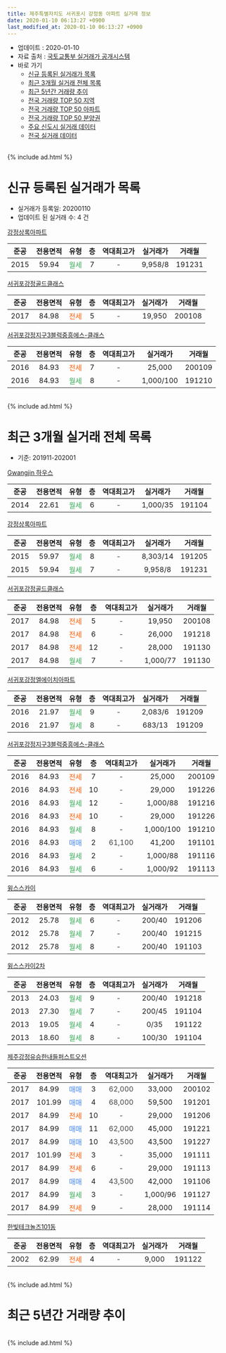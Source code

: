 ```yaml
---
title: 제주특별자치도 서귀포시 강정동 아파트 실거래 정보
date: 2020-01-10 06:13:27 +0900
last_modified_at: 2020-01-10 06:13:27 +0900
---
```


* 업데이트 : 2020-01-10
* 자료 출처 : [국토교통부 실거래가 공개시스템](http://rt.molit.go.kr)
* 바로 가기
    * [신규 등록된 실거래가 목록](#신규-등록된-실거래가-목록)
    * [최근 3개월 실거래 전체 목록](#최근-3개월-실거래-전체-목록)
    * [최근 5년간 거래량 추이](#최근-5년간-거래량-추이)
    * [전국 거래량 TOP 50 지역](https://inasie.github.io/apt-trade-info/최근-3개월-전국에서-가장-거래가-많이-발생한-지역)
    * [전국 거래량 TOP 50 아파트](https://inasie.github.io/apt-trade-info/최근-3개월-전국에서-가장-거래가-많이-발생한-아파트)
    * [전국 거래량 TOP 50 분양권](https://inasie.github.io/apt-trade-info/최근-3개월-전국에서-가장-거래가-많이-발생한-분양권)
    * [주요 신도시 실거래 데이터](https://inasie.github.io/apt-trade-info/주요-신도시)
    * [전국 실거래 데이터](https://inasie.github.io/apt-trade-info/전국)
<br>
{% include ad.html %}
<br>

# 신규 등록된 실거래가 목록
* 실거래가 등록일: 20200110
* 업데이트 된 실거래 수: 4 건


[강정상록아파트](https://search.naver.com/search.naver?query=%EC%A0%9C%EC%A3%BC%ED%8A%B9%EB%B3%84%EC%9E%90%EC%B9%98%EB%8F%84+%EC%84%9C%EA%B7%80%ED%8F%AC%EC%8B%9C+%EA%B0%95%EC%A0%95%EB%8F%99+%EA%B0%95%EC%A0%95%EC%83%81%EB%A1%9D%EC%95%84%ED%8C%8C%ED%8A%B8)

|준공|전용면적|유형|층|역대최고가|실거래가|거래월|
|:---:|:---:|:---:|:---:|:---:|:---:|:---:|
|2015|59.94|<span style="color:#34a853">월세</span>|7|<span style="color:#444444">-</span>|9,958/8|191231|

[서귀포강정골드클래스](https://search.naver.com/search.naver?query=%EC%A0%9C%EC%A3%BC%ED%8A%B9%EB%B3%84%EC%9E%90%EC%B9%98%EB%8F%84+%EC%84%9C%EA%B7%80%ED%8F%AC%EC%8B%9C+%EA%B0%95%EC%A0%95%EB%8F%99+%EC%84%9C%EA%B7%80%ED%8F%AC%EA%B0%95%EC%A0%95%EA%B3%A8%EB%93%9C%ED%81%B4%EB%9E%98%EC%8A%A4)

|준공|전용면적|유형|층|역대최고가|실거래가|거래월|
|:---:|:---:|:---:|:---:|:---:|:---:|:---:|
|2017|84.98|<span style="color:#ff5a00">전세</span>|5|<span style="color:#444444">-</span>|19,950|200108|

[서귀포강정지구3블럭중흥에스-클래스](https://search.naver.com/search.naver?query=%EC%A0%9C%EC%A3%BC%ED%8A%B9%EB%B3%84%EC%9E%90%EC%B9%98%EB%8F%84+%EC%84%9C%EA%B7%80%ED%8F%AC%EC%8B%9C+%EA%B0%95%EC%A0%95%EB%8F%99+%EC%84%9C%EA%B7%80%ED%8F%AC%EA%B0%95%EC%A0%95%EC%A7%80%EA%B5%AC3%EB%B8%94%EB%9F%AD%EC%A4%91%ED%9D%A5%EC%97%90%EC%8A%A4-%ED%81%B4%EB%9E%98%EC%8A%A4)

|준공|전용면적|유형|층|역대최고가|실거래가|거래월|
|:---:|:---:|:---:|:---:|:---:|:---:|:---:|
|2016|84.93|<span style="color:#ff5a00">전세</span>|7|<span style="color:#444444">-</span>|25,000|200109|
|2016|84.93|<span style="color:#34a853">월세</span>|8|<span style="color:#444444">-</span>|1,000/100|191210|


<br>
{% include ad.html %}
<br>

# 최근 3개월 실거래 전체 목록
* 기준: 201911-202001


[Gwangjin 하우스](https://search.naver.com/search.naver?query=%EC%A0%9C%EC%A3%BC%ED%8A%B9%EB%B3%84%EC%9E%90%EC%B9%98%EB%8F%84+%EC%84%9C%EA%B7%80%ED%8F%AC%EC%8B%9C+%EA%B0%95%EC%A0%95%EB%8F%99+Gwangjin+%ED%95%98%EC%9A%B0%EC%8A%A4)

|준공|전용면적|유형|층|역대최고가|실거래가|거래월|
|:---:|:---:|:---:|:---:|:---:|:---:|:---:|
|2014|22.61|<span style="color:#34a853">월세</span>|6|<span style="color:#444444">-</span>|1,000/35|191104|

[강정상록아파트](https://search.naver.com/search.naver?query=%EC%A0%9C%EC%A3%BC%ED%8A%B9%EB%B3%84%EC%9E%90%EC%B9%98%EB%8F%84+%EC%84%9C%EA%B7%80%ED%8F%AC%EC%8B%9C+%EA%B0%95%EC%A0%95%EB%8F%99+%EA%B0%95%EC%A0%95%EC%83%81%EB%A1%9D%EC%95%84%ED%8C%8C%ED%8A%B8)

|준공|전용면적|유형|층|역대최고가|실거래가|거래월|
|:---:|:---:|:---:|:---:|:---:|:---:|:---:|
|2015|59.97|<span style="color:#34a853">월세</span>|8|<span style="color:#444444">-</span>|8,303/14|191205|
|2015|59.94|<span style="color:#34a853">월세</span>|7|<span style="color:#444444">-</span>|9,958/8|191231|

[서귀포강정골드클래스](https://search.naver.com/search.naver?query=%EC%A0%9C%EC%A3%BC%ED%8A%B9%EB%B3%84%EC%9E%90%EC%B9%98%EB%8F%84+%EC%84%9C%EA%B7%80%ED%8F%AC%EC%8B%9C+%EA%B0%95%EC%A0%95%EB%8F%99+%EC%84%9C%EA%B7%80%ED%8F%AC%EA%B0%95%EC%A0%95%EA%B3%A8%EB%93%9C%ED%81%B4%EB%9E%98%EC%8A%A4)

|준공|전용면적|유형|층|역대최고가|실거래가|거래월|
|:---:|:---:|:---:|:---:|:---:|:---:|:---:|
|2017|84.98|<span style="color:#ff5a00">전세</span>|5|<span style="color:#444444">-</span>|19,950|200108|
|2017|84.98|<span style="color:#ff5a00">전세</span>|6|<span style="color:#444444">-</span>|26,000|191218|
|2017|84.98|<span style="color:#ff5a00">전세</span>|12|<span style="color:#444444">-</span>|28,000|191130|
|2017|84.98|<span style="color:#34a853">월세</span>|7|<span style="color:#444444">-</span>|1,000/77|191130|

[서귀포강정엘에이치아파트](https://search.naver.com/search.naver?query=%EC%A0%9C%EC%A3%BC%ED%8A%B9%EB%B3%84%EC%9E%90%EC%B9%98%EB%8F%84+%EC%84%9C%EA%B7%80%ED%8F%AC%EC%8B%9C+%EA%B0%95%EC%A0%95%EB%8F%99+%EC%84%9C%EA%B7%80%ED%8F%AC%EA%B0%95%EC%A0%95%EC%97%98%EC%97%90%EC%9D%B4%EC%B9%98%EC%95%84%ED%8C%8C%ED%8A%B8)

|준공|전용면적|유형|층|역대최고가|실거래가|거래월|
|:---:|:---:|:---:|:---:|:---:|:---:|:---:|
|2016|21.97|<span style="color:#34a853">월세</span>|9|<span style="color:#444444">-</span>|2,083/6|191209|
|2016|21.97|<span style="color:#34a853">월세</span>|8|<span style="color:#444444">-</span>|683/13|191209|

[서귀포강정지구3블럭중흥에스-클래스](https://search.naver.com/search.naver?query=%EC%A0%9C%EC%A3%BC%ED%8A%B9%EB%B3%84%EC%9E%90%EC%B9%98%EB%8F%84+%EC%84%9C%EA%B7%80%ED%8F%AC%EC%8B%9C+%EA%B0%95%EC%A0%95%EB%8F%99+%EC%84%9C%EA%B7%80%ED%8F%AC%EA%B0%95%EC%A0%95%EC%A7%80%EA%B5%AC3%EB%B8%94%EB%9F%AD%EC%A4%91%ED%9D%A5%EC%97%90%EC%8A%A4-%ED%81%B4%EB%9E%98%EC%8A%A4)

|준공|전용면적|유형|층|역대최고가|실거래가|거래월|
|:---:|:---:|:---:|:---:|:---:|:---:|:---:|
|2016|84.93|<span style="color:#ff5a00">전세</span>|7|<span style="color:#444444">-</span>|25,000|200109|
|2016|84.93|<span style="color:#ff5a00">전세</span>|10|<span style="color:#444444">-</span>|29,000|191226|
|2016|84.93|<span style="color:#34a853">월세</span>|12|<span style="color:#444444">-</span>|1,000/88|191216|
|2016|84.93|<span style="color:#ff5a00">전세</span>|10|<span style="color:#444444">-</span>|29,000|191226|
|2016|84.93|<span style="color:#34a853">월세</span>|8|<span style="color:#444444">-</span>|1,000/100|191210|
|2016|84.93|<span style="color:#4285f3">매매</span>|2|<span style="color:#444444">61,100</span>|41,200|191101|
|2016|84.93|<span style="color:#34a853">월세</span>|2|<span style="color:#444444">-</span>|1,000/88|191116|
|2016|84.93|<span style="color:#34a853">월세</span>|6|<span style="color:#444444">-</span>|1,000/92|191113|

[윙스스카이](https://search.naver.com/search.naver?query=%EC%A0%9C%EC%A3%BC%ED%8A%B9%EB%B3%84%EC%9E%90%EC%B9%98%EB%8F%84+%EC%84%9C%EA%B7%80%ED%8F%AC%EC%8B%9C+%EA%B0%95%EC%A0%95%EB%8F%99+%EC%9C%99%EC%8A%A4%EC%8A%A4%EC%B9%B4%EC%9D%B4)

|준공|전용면적|유형|층|역대최고가|실거래가|거래월|
|:---:|:---:|:---:|:---:|:---:|:---:|:---:|
|2012|25.78|<span style="color:#34a853">월세</span>|6|<span style="color:#444444">-</span>|200/40|191206|
|2012|25.78|<span style="color:#34a853">월세</span>|7|<span style="color:#444444">-</span>|200/40|191215|
|2012|25.78|<span style="color:#34a853">월세</span>|8|<span style="color:#444444">-</span>|200/40|191103|

[윙스스카이2차](https://search.naver.com/search.naver?query=%EC%A0%9C%EC%A3%BC%ED%8A%B9%EB%B3%84%EC%9E%90%EC%B9%98%EB%8F%84+%EC%84%9C%EA%B7%80%ED%8F%AC%EC%8B%9C+%EA%B0%95%EC%A0%95%EB%8F%99+%EC%9C%99%EC%8A%A4%EC%8A%A4%EC%B9%B4%EC%9D%B42%EC%B0%A8)

|준공|전용면적|유형|층|역대최고가|실거래가|거래월|
|:---:|:---:|:---:|:---:|:---:|:---:|:---:|
|2013|24.03|<span style="color:#34a853">월세</span>|9|<span style="color:#444444">-</span>|200/40|191218|
|2013|27.30|<span style="color:#34a853">월세</span>|7|<span style="color:#444444">-</span>|200/45|191104|
|2013|19.05|<span style="color:#34a853">월세</span>|4|<span style="color:#444444">-</span>|0/35|191122|
|2013|18.60|<span style="color:#34a853">월세</span>|8|<span style="color:#444444">-</span>|100/30|191104|

[제주강정유승한내들퍼스트오션](https://search.naver.com/search.naver?query=%EC%A0%9C%EC%A3%BC%ED%8A%B9%EB%B3%84%EC%9E%90%EC%B9%98%EB%8F%84+%EC%84%9C%EA%B7%80%ED%8F%AC%EC%8B%9C+%EA%B0%95%EC%A0%95%EB%8F%99+%EC%A0%9C%EC%A3%BC%EA%B0%95%EC%A0%95%EC%9C%A0%EC%8A%B9%ED%95%9C%EB%82%B4%EB%93%A4%ED%8D%BC%EC%8A%A4%ED%8A%B8%EC%98%A4%EC%85%98)

|준공|전용면적|유형|층|역대최고가|실거래가|거래월|
|:---:|:---:|:---:|:---:|:---:|:---:|:---:|
|2017|84.99|<span style="color:#4285f3">매매</span>|3|<span style="color:#444444">62,000</span>|33,000|200102|
|2017|101.99|<span style="color:#4285f3">매매</span>|4|<span style="color:#444444">68,000</span>|59,500|191201|
|2017|84.99|<span style="color:#ff5a00">전세</span>|10|<span style="color:#444444">-</span>|29,000|191206|
|2017|84.99|<span style="color:#4285f3">매매</span>|11|<span style="color:#444444">62,000</span>|45,000|191221|
|2017|84.99|<span style="color:#4285f3">매매</span>|10|<span style="color:#444444">43,500</span>|43,500|191227|
|2017|101.99|<span style="color:#ff5a00">전세</span>|3|<span style="color:#444444">-</span>|35,000|191111|
|2017|84.99|<span style="color:#ff5a00">전세</span>|6|<span style="color:#444444">-</span>|29,000|191113|
|2017|84.99|<span style="color:#4285f3">매매</span>|4|<span style="color:#444444">43,500</span>|42,000|191106|
|2017|84.99|<span style="color:#34a853">월세</span>|3|<span style="color:#444444">-</span>|1,000/96|191127|
|2017|84.99|<span style="color:#ff5a00">전세</span>|9|<span style="color:#444444">-</span>|28,000|191114|

[한빛테크놀즈101동](https://search.naver.com/search.naver?query=%EC%A0%9C%EC%A3%BC%ED%8A%B9%EB%B3%84%EC%9E%90%EC%B9%98%EB%8F%84+%EC%84%9C%EA%B7%80%ED%8F%AC%EC%8B%9C+%EA%B0%95%EC%A0%95%EB%8F%99+%ED%95%9C%EB%B9%9B%ED%85%8C%ED%81%AC%EB%86%80%EC%A6%88101%EB%8F%99)

|준공|전용면적|유형|층|역대최고가|실거래가|거래월|
|:---:|:---:|:---:|:---:|:---:|:---:|:---:|
|2002|62.99|<span style="color:#ff5a00">전세</span>|4|<span style="color:#444444">-</span>|9,000|191122|


<br>
{% include ad.html %}
<br>

# 최근 5년간 거래량 추이


<div style="width:100%;">
    <canvas id="deal_progress" height="200"></canvas>
</div>

<script>
new Chart(document.getElementById("deal_progress"), {
    type: 'line',
    data: {
        labels: ['201501','201502','201503','201504','201505','201506','201507','201508','201509','201510','201511','201512','201601','201602','201603','201604','201605','201606','201607','201608','201609','201610','201611','201612','201701','201702','201703','201704','201705','201706','201707','201708','201709','201710','201711','201712','201801','201802','201803','201804','201805','201806','201807','201808','201809','201810','201811','201812','201901','201902','201903','201904','201905','201906','201907','201908','201909','201910','201911','201912','202001'],
        datasets: [{
            label: '매매',
            pointRadius: 1,
            data: [3, 4, 0, 3, 2, 5, 1, 4, 3, 5, 5, 2, 1, 2, 6, 5, 5, 2, 1, 6, 18, 4, 2, 6, 3, 4, 5, 5, 5, 2, 4, 0, 1, 5, 8, 6, 3, 3, 4, 3, 4, 2, 1, 1, 4, 2, 3, 9, 9, 2, 2, 5, 10, 11, 3, 7, 10, 5, 2, 3, 1],
            borderColor: "rgba(255, 201, 14, 1)",
            backgroundColor: "rgba(255, 201, 14, 0.5)",
            fill: false,
            lineTension: 0
        },{
            label: '전월세',
            pointRadius: 1,
            data: [0, 0, 2, 0, 0, 1, 0, 4, 2, 3, 4, 3, 3, 1, 31, 2, 10, 1, 4, 0, 2, 4, 15, 15, 47, 65, 36, 46, 43, 29, 14, 10, 10, 10, 10, 6, 11, 9, 15, 11, 12, 17, 8, 15, 4, 4, 10, 26, 33, 25, 71, 20, 20, 26, 23, 11, 15, 18, 14, 13, 2],
            borderColor: "rgba(0, 141, 185, 1)",
            backgroundColor: "rgba(0, 141, 185, 0.5)",
            fill: false,
            lineTension: 0
        }
        ]
    },
    options: {
        responsive: true,
        title: {
            display: false
        },
        tooltips: {
            mode: 'index',
            intersect: false
        },
        hover: {
            mode: 'nearest',
            intersect: true
        },
        scales: {
            xAxes: [{
                display: true,
                scaleLabel: {
                    display: true,
                    labelString: '년/월'
                }
            }],
            yAxes: [{
                display: true,
                ticks: {
                    suggestedMin: 0,
                },
                scaleLabel: {
                    display: true,
                    labelString: '실거래 수'
                }
            }]
        }
    }
});

</script>


<br>
{% include ad.html %}
<br>

